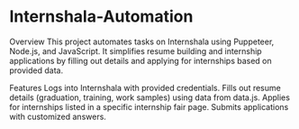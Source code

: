 # Internshala-Automation
Overview
This project automates tasks on Internshala using Puppeteer, Node.js, and JavaScript. It simplifies resume building and internship applications by filling out details and applying for internships based on provided data.

Features
Logs into Internshala with provided credentials.
Fills out resume details (graduation, training, work samples) using data from data.js.
Applies for internships listed in a specific internship fair page.
Submits applications with customized answers.
